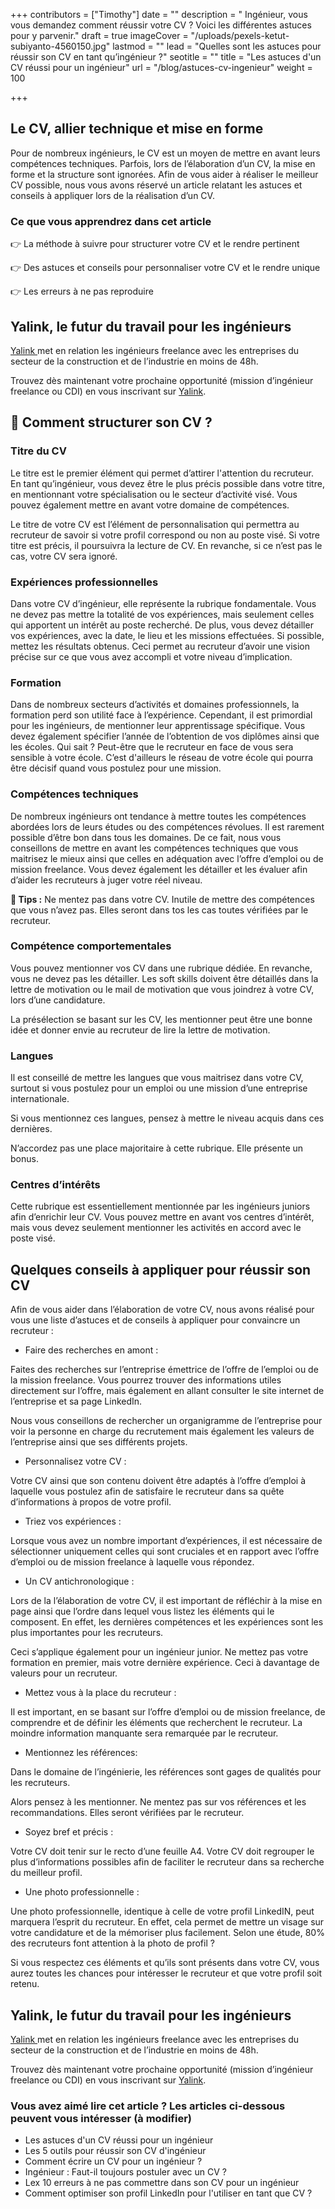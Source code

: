 +++
contributors = ["Timothy"]
date = ""
description = " Ingénieur, vous vous demandez comment réussir votre CV ? Voici les différentes astuces pour y parvenir."
draft = true
imageCover = "/uploads/pexels-ketut-subiyanto-4560150.jpg"
lastmod = ""
lead = "Quelles sont les astuces pour réussir son CV en tant qu’ingénieur ?"
seotitle = ""
title = "Les astuces d'un CV réussi pour un ingénieur"
url = "/blog/astuces-cv-ingenieur"
weight = 100

+++
## Le CV, allier technique et mise en forme

Pour de nombreux ingénieurs, le CV est un moyen de mettre en avant leurs compétences techniques. Parfois, lors de l’élaboration d’un CV, la mise en forme et la structure sont ignorées. Afin de vous aider à réaliser le meilleur CV possible, nous vous avons réservé un article relatant les astuces et conseils à appliquer lors de la réalisation d’un CV.

### **Ce que vous apprendrez dans cet article**

👉 La méthode à suivre pour structurer votre CV et le rendre pertinent

👉 Des astuces et conseils pour personnaliser votre CV et le rendre unique

👉 Les erreurs à ne pas reproduire

## Yalink, le futur du travail pour les ingénieurs

[Yalink ](http://yalink.fr "Yalink")met en relation les ingénieurs freelance avec les entreprises du secteur de la construction et de l’industrie en moins de 48h.

Trouvez dès maintenant votre prochaine opportunité (mission d’ingénieur freelance ou CDI) en vous inscrivant sur [Yalink](http://app.yalink.fr "Yalink").

## **📝 Comment structurer son CV ?**

### Titre du CV

Le titre est le premier élément qui permet d’attirer l'attention du recruteur. En tant qu’ingénieur, vous devez être le plus précis possible dans votre titre, en mentionnant votre spécialisation ou le secteur d’activité visé. Vous pouvez également mettre en avant votre domaine de compétences.

Le titre de votre CV est l’élément de personnalisation qui permettra au recruteur de savoir si votre profil correspond ou non au poste visé. Si votre titre est précis, il poursuivra la lecture de CV. En revanche, si ce n’est pas le cas, votre CV sera ignoré.

### Expériences professionnelles

Dans votre CV d’ingénieur, elle représente la rubrique fondamentale. Vous ne devez pas mettre la totalité de vos expériences, mais seulement celles qui apportent un intérêt au poste recherché. De plus, vous devez détailler vos expériences, avec la date, le lieu et les missions effectuées. Si possible, mettez les résultats obtenus. Ceci permet au recruteur d’avoir une vision précise sur ce que vous avez accompli et votre niveau d’implication.

### Formation

Dans de nombreux secteurs d’activités et domaines professionnels, la formation perd son utilité face à l’expérience. Cependant, il est primordial pour les ingénieurs, de mentionner leur apprentissage spécifique. Vous devez également spécifier l’année de l’obtention de vos diplômes ainsi que les écoles. Qui sait ? Peut-être que le recruteur en face de vous sera sensible à votre école. C’est d'ailleurs le réseau de votre école qui pourra être décisif quand vous postulez pour une mission.

### Compétences techniques

De nombreux ingénieurs ont tendance à mettre toutes les compétences abordées lors de leurs études ou des compétences révolues. Il est rarement possible d’être bon dans tous les domaines. De ce fait, nous vous conseillons de mettre en avant les compétences techniques que vous maitrisez le mieux ainsi que celles en adéquation avec l’offre d’emploi ou de mission freelance. Vous devez également les détailler et les évaluer afin d’aider les recruteurs à juger votre réel niveau.

**🚀 Tips :** Ne mentez pas dans votre CV. Inutile de mettre des compétences que vous n’avez pas. Elles seront dans tos les cas toutes vérifiées par le recruteur.

### Compétence comportementales

Vous pouvez mentionner vos CV dans une rubrique dédiée. En revanche, vous ne devez pas les détailler. Les soft skills doivent être détaillés dans la lettre de motivation ou le mail de motivation que vous joindrez à votre CV, lors d’une candidature.

La présélection se basant sur les CV, les mentionner peut être une bonne idée et donner envie au recruteur de lire la lettre de motivation.

### Langues

Il est conseillé de mettre les langues que vous maitrisez dans votre CV, surtout si vous postulez pour un emploi ou une mission d’une entreprise internationale.

Si vous mentionnez ces langues, pensez à mettre le niveau acquis dans ces dernières.

N’accordez pas une place majoritaire à cette rubrique. Elle présente un bonus.

### Centres d’intérêts

Cette rubrique est essentiellement mentionnée par les ingénieurs juniors afin d’enrichir leur CV. Vous pouvez mettre en avant vos centres d’intérêt, mais vous devez seulement mentionner les activités en accord avec le poste visé.

## Quelques conseils à appliquer pour réussir son CV

Afin de vous aider dans l’élaboration de votre CV, nous avons réalisé pour vous une liste d’astuces et de conseils à appliquer pour convaincre un recruteur :

* Faire des recherches en amont :

Faites des recherches sur l’entreprise émettrice de l’offre de l’emploi ou de la mission freelance. Vous pourrez trouver des informations utiles directement sur l’offre, mais également en allant consulter le site internet de l’entreprise et sa page LinkedIn.

Nous vous conseillons de rechercher un organigramme de l’entreprise pour voir la personne en charge du recrutement mais également les valeurs de l’entreprise ainsi que ses différents projets.

* Personnalisez votre CV :

Votre CV ainsi que son contenu doivent être adaptés à l’offre d’emploi à laquelle vous postulez afin de satisfaire le recruteur dans sa quête d’informations à propos de votre profil.

* Triez vos expériences :

Lorsque vous avez un nombre important d’expériences, il est nécessaire de sélectionner uniquement celles qui sont cruciales et en rapport avec l’offre d’emploi ou de mission freelance à laquelle vous répondez.

* Un CV antichronologique :

Lors de la l’élaboration de votre CV, il est important de réfléchir à la mise en page ainsi que l’ordre dans lequel vous listez les éléments qui le composent. En effet, les dernières compétences et les expériences sont les plus importantes pour les recruteurs.

Ceci s’applique également pour un ingénieur junior. Ne mettez pas votre formation en premier, mais votre dernière expérience. Ceci à davantage de valeurs pour un recruteur.

* Mettez vous à la place du recruteur :

Il est important, en se basant sur l’offre d’emploi ou de mission freelance, de comprendre et de définir les éléments que recherchent le recruteur. La moindre information manquante sera remarquée par le recruteur.

* Mentionnez les références:

Dans le domaine de l’ingénierie, les références sont gages de qualités pour les recruteurs.

Alors pensez à les mentionner. Ne mentez pas sur vos références et les recommandations. Elles seront vérifiées par le recruteur.

* Soyez bref et précis :

Votre CV doit tenir sur le recto d’une feuille A4. Votre CV doit regrouper le plus d’informations possibles afin de faciliter le recruteur dans sa recherche du meilleur profil.

* Une photo professionnelle :

Une photo professionnelle, identique à celle de votre profil LinkedIN, peut marquera l’esprit du recruteur. En effet, cela permet de mettre un visage sur votre candidature et de la mémoriser plus facilement. Selon une étude, 80% des recruteurs font attention à la photo de profil ?

Si vous respectez ces éléments et qu’ils sont présents dans votre CV, vous aurez toutes les chances pour intéresser le recruteur et que votre profil soit retenu.

## Yalink, le futur du travail pour les ingénieurs

[Yalink ](http://yalink.fr "Yalink")met en relation les ingénieurs freelance avec les entreprises du secteur de la construction et de l’industrie en moins de 48h.

Trouvez dès maintenant votre prochaine opportunité (mission d’ingénieur freelance ou CDI) en vous inscrivant sur [Yalink](http://app.yalink.fr "Yalink").

### **Vous avez aimé lire cet article ? Les articles ci-dessous peuvent vous intéresser (à modifier)**

* Les astuces d'un CV réussi pour un ingénieur
* Les 5 outils pour réussir son CV d'ingénieur
* Comment écrire un CV pour un ingénieur ?
* Ingénieur : Faut-il toujours postuler avec un CV ?
* Lex 10 erreurs à ne pas commettre dans son CV pour un ingénieur
* Comment optimiser son profil LinkedIn pour l'utiliser en tant que CV ?
